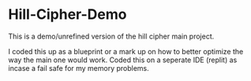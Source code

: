 # Hill-Cipher-Demo

This is a demo/unrefined version of the hill cipher main project.

I coded this up as a blueprint or a mark up on how to better optimize the way the main one would work.
Coded this on a seperate IDE (replit) as incase a fail safe for my memory problems.

